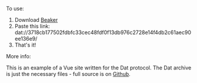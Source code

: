 To use:

1. Download [Beaker](https://beakerbrowser.com/)
1. Paste this link: dat://3718cb177502fdbfc33cec48fdf0f13db976c2728e14f4db2c61aec90ee136e9/
1. That's it!

More info:

This is an example of a Vue site written for the Dat protocol. The Dat archive is just the necessary files - full source is on [Github](https://github.com/SaFrMo/dat-sandermoolin).

